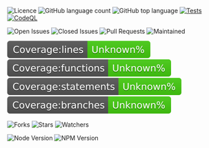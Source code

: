 
![Licence](https://img.shields.io/github/license/decaf-ts/decaf-ts.svg?style=plastic)
![GitHub language count](https://img.shields.io/github/languages/count/decaf-ts/decaf-ts?style=plastic)
![GitHub top language](https://img.shields.io/github/languages/top/decaf-ts/decaf-ts?style=plastic)
[![Tests](https://github.com/decaf-ts/decaf-ts/actions/workflows/jest-test.yaml/badge.svg)](http://www.pdmfc.com)
[![CodeQL](https://github.com/starnowski/posmulten/workflows/CodeQL/badge.svg)](https://github.com/decaf-ts/decaf-ts/actions?query=workflow%3ACodeQL)

![Open Issues](https://img.shields.io/github/issues/decaf-ts/decaf-ts.svg)
![Closed Issues](https://img.shields.io/github/issues-closed/decaf-ts/decaf-ts.svg)
![Pull Requests](https://img.shields.io/github/issues-pr-closed/decaf-ts/decaf-ts.svg)
![Maintained](https://img.shields.io/badge/Maintained%3F-yes-green.svg)

![Line Coverage](workdocs/badges/badge-lines.svg)
![Function Coverage](workdocs/badges/badge-functions.svg)
![Statement Coverage](workdocs/badges/badge-statements.svg)
![Branch Coverage](workdocs/badges/badge-branches.svg)


![Forks](https://img.shields.io/github/forks/decaf-ts/decaf-ts.svg)
![Stars](https://img.shields.io/github/stars/decaf-ts/decaf-ts.svg)
![Watchers](https://img.shields.io/github/watchers/decaf-ts/decaf-ts.svg)

![Node Version](https://img.shields.io/badge/dynamic/json.svg?url=https%3A%2F%2Fraw.githubusercontent.com%2Fbadges%2Fshields%2Fmaster%2Fpackage.json&label=Node&query=$.engines.node&colorB=blue)
![NPM Version](https://img.shields.io/badge/dynamic/json.svg?url=https%3A%2F%2Fraw.githubusercontent.com%2Fbadges%2Fshields%2Fmaster%2Fpackage.json&label=NPM&query=$.engines.npm&colorB=purple)
